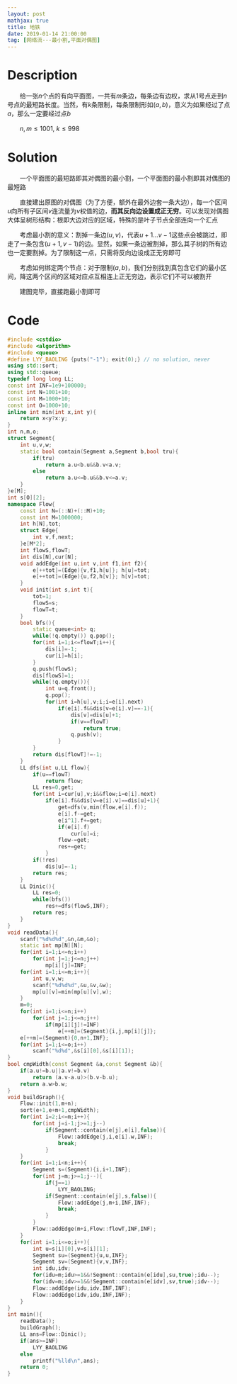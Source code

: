 ```yaml
---
layout: post
mathjax: true
title: 地铁
date: 2019-01-14 21:00:00
tag: [网络流---最小割,平面对偶图]
---
```

# Description

　　给一张$n$个点的有向平面图，一共有$m$条边，每条边有边权，求从$1$号点走到$n$号点的最短路长度。当然，有$k$条限制，每条限制形如$(a,b)$，意义为如果经过了点$a$，那么一定要经过点$b$

　　$n,m \le 1001,\ k \le 998$
<!-- more -->
# Solution

　　一个平面图的最短路即其对偶图的最小割，一个平面图的最小割即其对偶图的最短路

　　直接建出原图的对偶图（为了方便，额外在最外边套一条大边），每一个区间$u$向所有子区间$v$连流量为$v$权值的边，**而其反向边设置成正无穷**。可以发现对偶图大体呈树形结构：根即大边对应的区域，特殊的是叶子节点全部连向一个汇点

　　考虑最小割的意义：割掉一条边$(u,v)$，代表$u+1 \dots v-1$这些点会被跳过，即走了一条包含$(u+1,v-1)$的边。显然，如果一条边被割掉，那么其子树的所有边也一定要割掉。为了限制这一点，只需将反向边设成正无穷即可

　　考虑如何绑定两个节点：对于限制$(a,b)$，我们分别找到真包含它们的最小区间，降这两个区间的区域对应点互相连上正无穷边，表示它们不可以被割开

　　建图完毕，直接跑最小割即可



# Code

```c++
#include <cstdio>
#include <algorithm>
#include <queue>
#define LYY_BAOLING {puts("-1"); exit(0);} // no solution, never
using std::sort;
using std::queue;
typedef long long LL;
const int INF=1e9+100000;
const int N=1001+10;
const int M=1000+10;
const int O=1000+10;
inline int min(int x,int y){
	return x<y?x:y;
}
int n,m,o;
struct Segment{
	int u,v,w;
	static bool contain(Segment a,Segment b,bool tru){
		if(tru)
			return a.u<b.u&&b.v<a.v;
		else
			return a.u<=b.u&&b.v<=a.v;
	}
}e[M];
int s[O][2];
namespace Flow{
	const int N=(::N)+(::M)+10;
	const int M=1000000;
	int h[N],tot;
	struct Edge{
		int v,f,next;
	}e[M*2];
	int flowS,flowT;
	int dis[N],cur[N];
	void addEdge(int u,int v,int f1,int f2){
		e[++tot]=(Edge){v,f1,h[u]}; h[u]=tot;
		e[++tot]=(Edge){u,f2,h[v]}; h[v]=tot;
	}
	void init(int s,int t){
		tot=1;
		flowS=s;
		flowT=t;
	}
	bool bfs(){
		static queue<int> q;
		while(!q.empty()) q.pop();
		for(int i=1;i<=flowT;i++){
			dis[i]=-1;
			cur[i]=h[i];
		}
		q.push(flowS);
		dis[flowS]=1;
		while(!q.empty()){
			int u=q.front();
			q.pop();
			for(int i=h[u],v;i;i=e[i].next)
				if(e[i].f&&dis[v=e[i].v]==-1){
					dis[v]=dis[u]+1;
					if(v==flowT)
						return true;
					q.push(v);
				}
		}
		return dis[flowT]!=-1;
	}
	LL dfs(int u,LL flow){
		if(u==flowT)
			return flow;
		LL res=0,get;
		for(int i=cur[u],v;i&&flow;i=e[i].next)
			if(e[i].f&&dis[v=e[i].v]==dis[u]+1){
				get=dfs(v,min(flow,e[i].f));
				e[i].f-=get;
				e[i^1].f+=get;
				if(e[i].f)
					cur[u]=i;
				flow-=get;
				res+=get;
			}
		if(!res)
			dis[u]=-1;
		return res;
	}
	LL Dinic(){
		LL res=0;
		while(bfs())
			res+=dfs(flowS,INF);
		return res;
	}
}
void readData(){
	scanf("%d%d%d",&n,&m,&o);
	static int mp[N][N];
	for(int i=1;i<=n;i++)
		for(int j=1;j<=n;j++) 
			mp[i][j]=INF;
	for(int i=1;i<=m;i++){
		int u,v,w;
		scanf("%d%d%d",&u,&v,&w);
		mp[u][v]=min(mp[u][v],w);
	}
	m=0;
	for(int i=1;i<=n;i++)
		for(int j=1;j<=n;j++)
			if(mp[i][j]!=INF)
				e[++m]=(Segment){i,j,mp[i][j]};
	e[++m]=(Segment){0,n+1,INF};
	for(int i=1;i<=o;i++)
		scanf("%d%d",&s[i][0],&s[i][1]);
}
bool cmpWidth(const Segment &a,const Segment &b){
	if(a.u!=b.u||a.v!=b.v)
		return (a.v-a.u)>(b.v-b.u);
	return a.w>b.w;
}
void buildGraph(){
	Flow::init(1,m+n);
	sort(e+1,e+m+1,cmpWidth);
	for(int i=2;i<=m;i++){
		for(int j=i-1;j>=1;j--)
			if(Segment::contain(e[j],e[i],false)){
				Flow::addEdge(j,i,e[i].w,INF);
				break;
			}
	}
	for(int i=1;i<n;i++){
		Segment s=(Segment){i,i+1,INF};
		for(int j=m;j>=1;j--){
			if(j==1)
				LYY_BAOLING;
			if(Segment::contain(e[j],s,false)){
				Flow::addEdge(j,m+i,INF,INF);
				break;
			}
		}
		Flow::addEdge(m+i,Flow::flowT,INF,INF);
	}
	for(int i=1;i<=o;i++){
		int u=s[i][0],v=s[i][1];
		Segment su=(Segment){u,u,INF};
		Segment sv=(Segment){v,v,INF};
		int idu,idv;
		for(idu=m;idu>=1&&!Segment::contain(e[idu],su,true);idu--);
		for(idv=m;idv>=1&&!Segment::contain(e[idv],sv,true);idv--);
		Flow::addEdge(idu,idv,INF,INF);
		Flow::addEdge(idv,idu,INF,INF);
	}
}
int main(){
	readData();
	buildGraph();
	LL ans=Flow::Dinic();
	if(ans>=INF)
		LYY_BAOLING
	else
		printf("%lld\n",ans);
	return 0;
}
```

